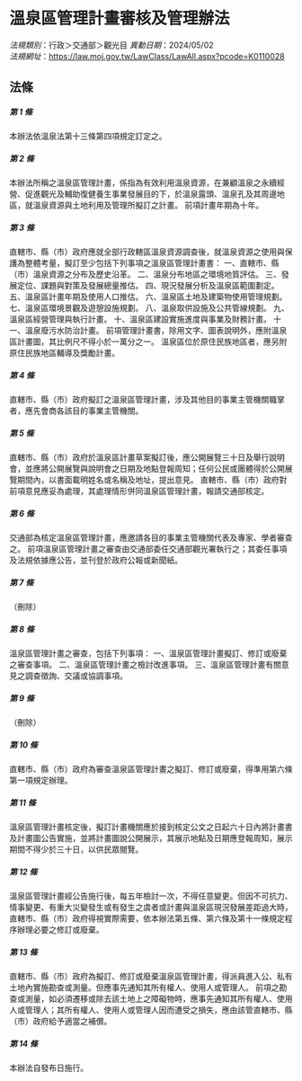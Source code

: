 # 溫泉區管理計畫審核及管理辦法

*法規類別*：行政＞交通部＞觀光目
*異動日期*：2024/05/02  
*法規網址*：https://law.moj.gov.tw/LawClass/LawAll.aspx?pcode=K0110028



## 法條
##### 第 1 條
本辦法依溫泉法第十三條第四項規定訂定之。

##### 第 2 條
本辦法所稱之溫泉區管理計畫，係指為有效利用溫泉資源，在兼顧溫泉之永續經營、促進觀光及輔助復健養生事業發展目的下，於溫泉露頭、溫泉孔及其周邊地區，就溫泉資源與土地利用及管理所擬訂之計畫。
前項計畫年期為十年。

##### 第 3 條
直轄市、縣（市）政府應就全部行政轄區溫泉資源調查後，就溫泉資源之使用與保護為整體考量，擬訂至少包括下列事項之溫泉區管理計畫書：
一、直轄市、縣（市）溫泉資源之分布及歷史沿革。
二、溫泉分布地區之環境地質評估。
三、發展定位、課題與對策及發展總量推估。
四、現況發展分析及溫泉區範圍劃定。
五、溫泉區計畫年期及使用人口推估。
六、溫泉區土地及建築物使用管理規劃。
七、溫泉區環境景觀及遊憩設施規劃。
八、溫泉取供設施及公共管線規劃。
九、溫泉區經營管理與執行計畫。
十、溫泉區建設實施進度與事業及財務計畫。
十一、溫泉廢污水防治計畫。
前項管理計畫書，除用文字、圖表說明外，應附溫泉區計畫圖，其比例尺不得小於一萬分之一。
溫泉區位於原住民族地區者，應另附原住民族地區輔導及獎勵計畫。

##### 第 4 條
直轄市、縣（市）政府擬訂之溫泉區管理計畫，涉及其他目的事業主管機關職掌者，應先會商各該目的事業主管機關。

##### 第 5 條
直轄市、縣（市）政府於溫泉區計畫草案擬訂後，應公開展覽三十日及舉行說明會，並應將公開展覽與說明會之日期及地點登報周知；任何公民或團體得於公開展覽期間內，以書面載明姓名或名稱及地址，提出意見。
直轄市、縣（市）政府對前項意見應妥為處理，其處理情形併同溫泉區管理計畫，報請交通部核定。

##### 第 6 條
交通部為核定溫泉區管理計畫，應邀請各目的事業主管機關代表及專家、學者審查之。
前項溫泉區管理計畫之審查由交通部委任交通部觀光署執行之；其委任事項及法規依據應公告，並刊登於政府公報或新聞紙。

##### 第 7 條
（刪除）

##### 第 8 條
溫泉區管理計畫之審查，包括下列事項：
一、溫泉區管理計畫擬訂、修訂或廢棄之審查事項。
二、溫泉區管理計畫之檢討改進事項。
三、溫泉區管理計畫有關意見之調查徵詢、交議或協調事項。

##### 第 9 條
（刪除）

##### 第 10 條
直轄市、縣（市）政府為審查溫泉區管理計畫之擬訂、修訂或廢棄，得準用第六條第一項規定辦理。

##### 第 11 條
溫泉區管理計畫核定後，擬訂計畫機關應於接到核定公文之日起六十日內將計畫書及計畫圖公告實施，並將計畫圖說公開展示，其展示地點及日期應登報周知，展示期間不得少於三十日，以供民眾閱覽。

##### 第 12 條
溫泉區管理計畫經公告施行後，每五年檢討一次，不得任意變更。但因不可抗力、情事變更、有重大災變發生或有發生之虞者或計畫與溫泉區現況發展差距過大時，直轄市、縣（市）政府得視實際需要，依本辦法第五條、第六條及第十一條規定程序辦理必要之修訂或廢棄。

##### 第 13 條
直轄市、縣（市）政府為擬訂、修訂或廢棄溫泉區管理計畫，得派員進入公、私有土地內實施勘查或測量。但應事先通知其所有權人、使用人或管理人。
前項之勘查或測量，如必須遷移或除去該土地上之障礙物時，應事先通知其所有權人、使用人或管理人；其所有權人、使用人或管理人因而遭受之損失，應由該管直轄市、縣（市）政府給予適當之補償。

##### 第 14 條
本辦法自發布日施行。


